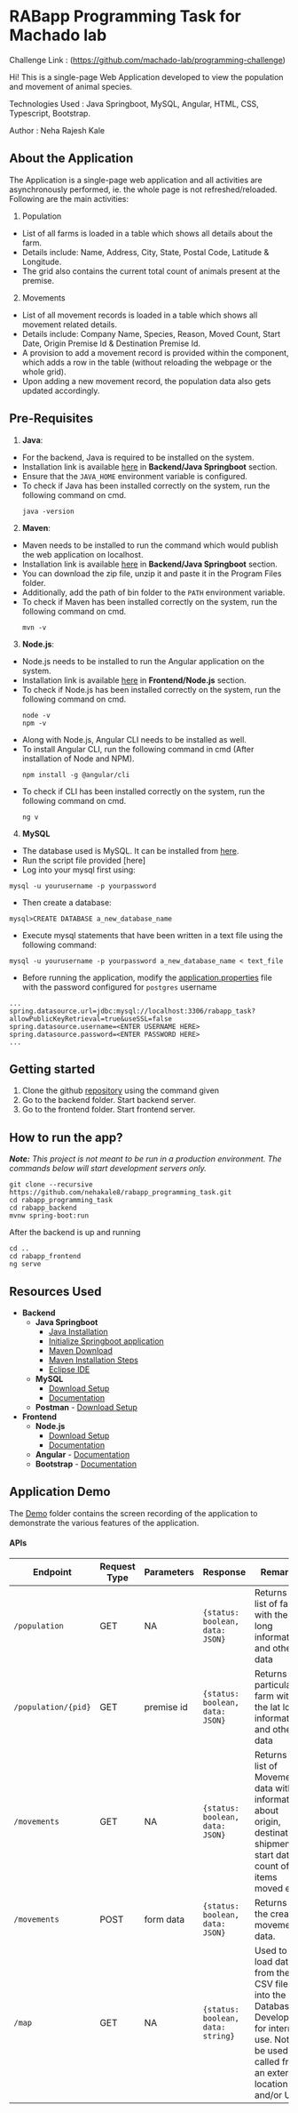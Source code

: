 # RABapp Programming Task for Machado lab

Challenge Link : (https://github.com/machado-lab/programming-challenge)

Hi! This is a single-page Web Application developed to view the population and movement of animal species.

Technologies Used : Java Springboot, MySQL, Angular, HTML, CSS, Typescript, Bootstrap.

Author : Neha Rajesh Kale

## About the Application
The Application is a single-page web application and all activities are asynchronously performed, ie. the whole page is not refreshed/reloaded. Following are the main activities:
1. Population
- List of all farms is loaded in a table which shows all details about the farm.
- Details include: Name, Address, City, State, Postal Code, Latitude & Longitude.
- The grid also contains the current total count of animals present at the premise.
2. Movements
- List of all movement records is loaded in a table which shows all movement related details.
- Details include: Company Name, Species, Reason, Moved Count, Start Date, Origin Premise Id & Destination Premise Id.
- A provision to add a movement record is provided within the component, which adds a row in the table (without reloading the webpage or the whole grid).
- Upon adding a new movement record, the population data also gets updated accordingly.


## Pre-Requisites
1. **Java**:
- For the backend, Java is required to be installed on the system.
- Installation link is available [here](#resources-used) in **Backend/Java Springboot** section. <br />
- Ensure that the ```JAVA_HOME``` environment variable is configured. <br />
- To check if Java has been installed correctly on the system, run the following command on cmd. <br />
    ```console
    java -version
    ```
2. **Maven**:
- Maven needs to be installed to run the command which would publish the web application on localhost. <br />
- Installation link is available [here](#resources-used) in **Backend/Java Springboot** section. <br />
- You can download the zip file, unzip it and paste it in the Program Files folder. <br />
- Additionally, add the path of bin folder to the ```PATH``` environment variable. <br />
- To check if Maven has been installed correctly on the system, run the following command on cmd. <br />
    ```console
    mvn -v
    ```    
3. **Node.js**:
- Node.js needs to be installed to run the Angular application on the system. <br />
- Installation link is available [here](#resources-used) in **Frontend/Node.js** section. <br />
- To check if Node.js has been installed correctly on the system, run the following command on cmd. <br />
    ```console
    node -v
    npm -v
    ```
- Along with Node.js, Angular CLI needs to be installed as well. <br />
- To install Angular CLI, run the following command in cmd (After installation of Node and NPM). <br />
    ```console
    npm install -g @angular/cli
    ```
- To check if CLI has been installed correctly on the system, run the following command on cmd. <br />
    ```console
    ng v
    ```
4. **MySQL**
- The database used is MySQL. It can be installed from [here](#resources-used).
- Run the script file provided [here]
- Log into your mysql first using:
```
mysql -u yourusername -p yourpassword
```
- Then create a database:
```
mysql>CREATE DATABASE a_new_database_name
```
- Execute mysql statements that have been written in a text file using the following command:
```
mysql -u yourusername -p yourpassword a_new_database_name < text_file
```
- Before running the application, modify the [application.properties](https://github.com/nehakale8/rabapp_backend/blob/8273aef27ecb09ef1d3828d03296421ce7ab9038/src/main/resources/application.properties) file with the password configured for ```postgres``` username

```
...
spring.datasource.url=jdbc:mysql://localhost:3306/rabapp_task?allowPublicKeyRetrieval=true&useSSL=false
spring.datasource.username=<ENTER USERNAME HERE>
spring.datasource.password=<ENTER PASSWORD HERE>
...
```
## Getting started

1. Clone the github [repository](https://github.com/nehakale8/rabapp_programming_task.git) using the command given
2. Go to the backend folder. Start backend server.
3. Go to the frontend folder. Start frontend server.

## How to run the app?

_**Note:** This project is not meant to be run in a production environment. The commands below will start development servers only._

```
git clone --recursive https://github.com/nehakale8/rabapp_programming_task.git
cd rabapp_programming_task
cd rabapp_backend
mvnw spring-boot:run
```


After the backend is up and running


```
cd ..
cd rabapp_frontend
ng serve
```

## Resources Used
- **Backend**
    - **Java Springboot**
        - [Java Installation](https://www.oracle.com/java/technologies/downloads/#jdk18-windows)
        - [Initialize Springboot application](https://start.spring.io/) 
        - [Maven Download](https://maven.apache.org/download.cgi)
        - [Maven Installation Steps](https://maven.apache.org/install.html)
        - [Eclipse IDE](https://www.eclipse.org/downloads/packages/release/kepler/sr2/eclipse-ide-java-ee-developers)
    - **MySQL**
        - [Download Setup](https://dev.mysql.com/doc/refman/8.0/en/installing.html)
        - [Documentation](https://dev.mysql.com/doc/)
    - **Postman** - [Download Setup](https://www.postman.com/downloads/)
- **Frontend**
    - **Node.js** 
        - [Download Setup](https://nodejs.org/en/download/)
        - [Documentation](https://docs.npmjs.com/downloading-and-installing-node-js-and-npm)
    - **Angular** - [Documentation](https://angular.io/docs)
    - **Bootstrap** - [Documentation](https://getbootstrap.com/docs/4.0/getting-started/introduction/)

## Application Demo
The [Demo](https://drive.google.com/drive/folders/1PQurcdbnx3GmGBoEUmeYy0T_dpkEP9JP?usp=share_link) folder contains the screen recording of the application to demonstrate the various features of the application.

#### APIs

| Endpoint               | Request Type | Parameters                                                 | Response                               | Remarks                                                                                                                                           |
| ---------------------- | ------------ | ---------------------------------------------------------- | -------------------------------------- | ------------------------------------------------------------------------------------------------------------------------------------------------- |
| `/population` | GET          | NA                                                         | `{status: boolean, data: JSON}`        | Returns a list of farms with the lat long information and other data                         |
| `/population/{pid}` | GET          | premise id                                                         | `{status: boolean, data: JSON}`        | Returns a particular farm with the lat long information and other data                         |
| `/movements`  | GET          | NA                                                         | `{status: boolean, data: JSON}`        | Returns a list of Movements data with information about origin, destination, shipment start date, count of items moved etc.            |
| `/movements`  | POST          | form data                                                         | `{status: boolean, data: JSON}`        | Returns a the created movement data.        |
| `/map`           | GET          | NA                                                         | `{status: boolean, data: string}`      | Used to load data from the CSV file into the Database. Developoed for internal use. Not to be used or called from an external location and/or UI. |
